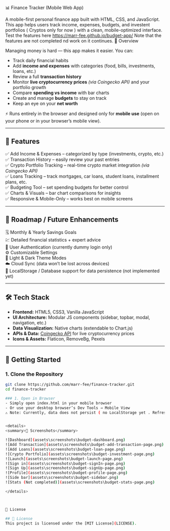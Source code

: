 📊 Finance Tracker (Mobile Web App)

A mobile-first personal finance app built with HTML, CSS, and JavaScript.
This app helps users track income, expenses, budgets, and investent portfolios ( Cryptos only for now ) with a clean, mobile-optimized interface.
Test the features here https://marr-fee.github.io/budget-app/
Note that the features are not completed nd work on it continues.
🌟 Overview

Managing money is hard — this app makes it easier.
You can:

- Track daily financial habits
- Add **income and expenses** with categories (food, bills, investments, loans, etc.)
- Review a full **transaction history**
- Monitor **live cryptocurrency prices** _(via Coingecko API)_ and your portfolio growth
- Compare **spending vs income** with bar charts
- Create and manage **budgets** to stay on track
- Keep an eye on your **net worth**

⚡️ Runs entirely in the browser and designed only for **mobile use** (open on your phone or in your browser’s mobile view).

---

## 🚀 Features

✅ Add Income & Expenses – categorized by type (investments, crypto, etc.)  
✅ Transaction History – easily review your past entries  
✅ Crypto Portfolio Tracking – real-time crypto market integration _(via Coingecko API)_  
✅ Loans Tracking – track mortgages, car loans, student loans, installment plans, etc.  
✅ Budgeting Tool – set spending budgets for better control  
✅ Charts & Visuals – bar chart comparisons for insights  
✅ Responsive & Mobile-Only – works best on mobile screens

---

## 🔮 Roadmap / Future Enhancements

🗓 Monthly & Yearly Savings Goals  
💹 Detailed financial statistics + expert advice  
🔐 User Authentication (currently dummy login only)  
⚙️ Customizable Settings  
🌙 Light & Dark Theme Modes  
☁️ Cloud Sync (data won’t be lost across devices)  
💾 LocalStorage / Database support for data persistence (not implemented yet)

---

## 🛠 Tech Stack

- **Frontend:** HTML5, CSS3, Vanilla JavaScript
- **UI Architecture:** Modular JS components (sidebar, topbar, modal, navigation, etc.)
- **Data Visualization:** Native charts (extendable to Chart.js)
- **APIs & Data:** [Coingecko API](https://www.coingecko.com/en/api) for live cryptocurrency prices
- **Icons & Assets:** Flaticon, RemoveBg, Pexels

---

## 📲 Getting Started

### 1. Clone the Repository

```bash
git clone https://github.com/marr-fee/finance-tracker.git
cd finance-tracker

### 1. Open in Browser
- Simply open index.html in your mobile browser
- Or use your desktop browser’s Dev Tools → Mobile View
⚠️ Note: Currently, data does not persist ( no LocalStorage yet . Refreshing will reset your entries. )


<details>
<summary>📸 Screenshots</summary>

![Dashboard](assets\screenshots\budget-dashboard.png)
![Add Transaction](assets\screenshots\budget-add-transaction-page.png)
![Add Loans](assets\screenshots\budget-loan-page.png)
![Crypto Portfolio](assets\screenshots\budget-investment-page.png)
![Launch](assets\screenshots\budget-launch-page.png)
![Sign in](assets\screenshots\budget-signIn-page.png)
![Sign Up](assets\screenshots\budget-signUp-page.png)
![Profile](assets\screenshots\budget-profile-page.png)
![Side bar](assets\screenshots\budget-sidebar.png)
![Stats (Not completed)](assets\screenshots\budget-stats-page.png)

</details>



📜 License

## 📜 License
This project is licensed under the [MIT License](LICENSE).

```
